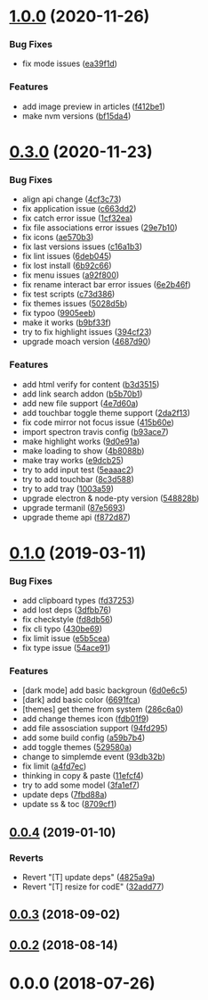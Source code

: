 # [1.0.0](https://github.com/phodal/phodit/compare/v0.3.0...v1.0.0) (2020-11-26)


### Bug Fixes

* fix mode issues ([ea39f1d](https://github.com/phodal/phodit/commit/ea39f1d37abeeaf827a5b568e29161b707a85102))


### Features

* add image preview in articles ([f412be1](https://github.com/phodal/phodit/commit/f412be100adc1230157b14515c3aa4fdc96eff4c))
* make nvm versions ([bf15da4](https://github.com/phodal/phodit/commit/bf15da4c239d64136d7e09371976109e86abbec0))



# [0.3.0](https://github.com/phodal/phodit/compare/0.2.0...v0.3.0) (2020-11-23)


### Bug Fixes

* align api change ([4cf3c73](https://github.com/phodal/phodit/commit/4cf3c73a2b821e6830ea8186bbe9b0e4aeee3a30))
* fix application issue ([c663dd2](https://github.com/phodal/phodit/commit/c663dd2704993c661564eb9ad3ac5d962137b80a))
* fix catch error issue ([1cf32ea](https://github.com/phodal/phodit/commit/1cf32eaedb0264873938d9be26c74b7927b37bf0))
* fix file associations error issues ([29e7b10](https://github.com/phodal/phodit/commit/29e7b1054a1fe198816d3574eb444376ca8ee240))
* fix icons ([ae570b3](https://github.com/phodal/phodit/commit/ae570b34730af7058c4eb643d072ed78f44f2fb7))
* fix last versions issues ([c16a1b3](https://github.com/phodal/phodit/commit/c16a1b39e13875ac889cfcd1d060f878167491e2))
* fix lint issues ([6deb045](https://github.com/phodal/phodit/commit/6deb045b79e481528e475b9acd7401dc314b3e61))
* fix lost install ([6b92c66](https://github.com/phodal/phodit/commit/6b92c66eebb250c103fc5e3200863dc25d115462))
* fix menu issues ([a92f800](https://github.com/phodal/phodit/commit/a92f800ec0f2482fc84b608e6284d39ccb4feac3))
* fix rename interact bar error issues ([6e2b46f](https://github.com/phodal/phodit/commit/6e2b46f5ec0e0265db983c21e553ce352cdf55b6))
* fix test scripts ([c73d386](https://github.com/phodal/phodit/commit/c73d3867aeee01674e490511f3d8949d7948f1f0))
* fix themes issues ([5028d5b](https://github.com/phodal/phodit/commit/5028d5b531000adfd7139be0caac5863345cee67))
* fix typoo ([9905eeb](https://github.com/phodal/phodit/commit/9905eeb05d12d51f146246ed2683e357fcbf040c))
* make it works ([b9bf33f](https://github.com/phodal/phodit/commit/b9bf33f404040b0c32652f2149bf168ec445701a))
* try to fix highlight issues ([394cf23](https://github.com/phodal/phodit/commit/394cf2306681995d138333e2a079ec6a66e7746b))
* upgrade moach version ([4687d90](https://github.com/phodal/phodit/commit/4687d90afd220768799437397829616166e6faf6))


### Features

* add html verify for content ([b3d3515](https://github.com/phodal/phodit/commit/b3d3515e7a8d2e4ad05db85240c622d506c48c11))
* add link search addon ([b5b70b1](https://github.com/phodal/phodit/commit/b5b70b1d8e5a3f0c78504dc319e5c7be7e819d95))
* add new file support ([4e7d60a](https://github.com/phodal/phodit/commit/4e7d60abd785ebdbd988b10faf00ccb714cfe70d))
* add touchbar toggle theme support ([2da2f13](https://github.com/phodal/phodit/commit/2da2f13fdc4bad6f5ed972389da4586e386af261))
* fix code mirror not focus issue ([415b60e](https://github.com/phodal/phodit/commit/415b60e52aa3f76d0ba9bb7c8b664e7d30738370))
* import spectron travis config ([b93ace7](https://github.com/phodal/phodit/commit/b93ace7c8c4b1ff7969d1d7005ae98f544b8953c))
* make highlight works ([9d0e91a](https://github.com/phodal/phodit/commit/9d0e91ac53072b799929bd3a440ba71489e3110b))
* make loading to show ([4b8088b](https://github.com/phodal/phodit/commit/4b8088b6cb02cc35ae3ef20065b178015df883de))
* make tray works ([e9dcb25](https://github.com/phodal/phodit/commit/e9dcb256accb9d719bf9e7b1967498a925f55c7e))
* try to add input test ([5eaaac2](https://github.com/phodal/phodit/commit/5eaaac2f731df9d805b2dc3dd973c2637cf9a249))
* try to add touchbar ([8c3d588](https://github.com/phodal/phodit/commit/8c3d58818ee9412cef20c54f889f2b26c9fe59d2))
* try to add tray ([1003a59](https://github.com/phodal/phodit/commit/1003a59f457467698444af144fea9a4c62e81f73))
* upgrade electron & node-pty version ([548828b](https://github.com/phodal/phodit/commit/548828b13a624d75007fe9d46ad6006ae9e37d00))
* upgrade termanil ([87e5693](https://github.com/phodal/phodit/commit/87e5693a79cc7b2815260f6a7a807e78f507e423))
* upgrade theme api ([f872d87](https://github.com/phodal/phodit/commit/f872d87444cd9b92ea8a679801a1728dafbe1157))



# [0.1.0](https://github.com/phodal/phodit/compare/0.0.4...0.1.0) (2019-03-11)


### Bug Fixes

* add clipboard types ([fd37253](https://github.com/phodal/phodit/commit/fd37253268fc33b94ad3d5d19b9572c25ab10756))
* add lost deps ([3dfbb76](https://github.com/phodal/phodit/commit/3dfbb7601cd1047f788ba34be1bf5be18d9bf223))
* fix checkstyle ([fd8db56](https://github.com/phodal/phodit/commit/fd8db56ee5490186f6767317ac26b4a02a7062d9))
* fix cli typo ([430be69](https://github.com/phodal/phodit/commit/430be695d16145c90ad3e0fccdc940c55be34798))
* fix limit issue ([e5b5cea](https://github.com/phodal/phodit/commit/e5b5ceaca0c3306ad86c093dec8525ebba2379e8))
* fix type issue ([54ace91](https://github.com/phodal/phodit/commit/54ace91a1fc8a5bc78034e78b6eeecabbd0f2807))


### Features

* [dark mode] add basic backgroun ([6d0e6c5](https://github.com/phodal/phodit/commit/6d0e6c5806c0e434180d6cde4ae40725ab8e501e))
* [dark] add basic color ([6691fca](https://github.com/phodal/phodit/commit/6691fcacb2bed66837a006922fc32c856f2be554))
* [themes] get theme from system ([286c6a0](https://github.com/phodal/phodit/commit/286c6a0f427a119adf1f2eded05ae4074f0281be))
* add change themes icon ([fdb01f9](https://github.com/phodal/phodit/commit/fdb01f97f277c0963a56289df2122a425d32d7b5))
* add file assosciation support ([94fd295](https://github.com/phodal/phodit/commit/94fd295c307b32518f41e72574678d951b522f2b))
* add some build config ([a59b7b4](https://github.com/phodal/phodit/commit/a59b7b4663a04fc1c001603b193c41f039ecc6b0))
* add toggle themes ([529580a](https://github.com/phodal/phodit/commit/529580a33eed9bd6601ec6cd5503e6eafb580046))
* change to simplemde event ([93db32b](https://github.com/phodal/phodit/commit/93db32b70cdcb48836825742a5b19ffbc894631c))
* fix limit ([a4fd7ec](https://github.com/phodal/phodit/commit/a4fd7ec2c01e36d45909f6fc6b068017832c8f34))
* thinking in copy & paste ([11efcf4](https://github.com/phodal/phodit/commit/11efcf45c5dc7ef9dfab86bdb800bb891a8d5f5e))
* try to add some model ([3fa1ef7](https://github.com/phodal/phodit/commit/3fa1ef79c6a17f212512d5236ffc191b1a463ffc))
* update deps ([7fbd88a](https://github.com/phodal/phodit/commit/7fbd88acba3886c1f1945615b1a060a0fc71f5cd))
* update ss & toc ([8709cf1](https://github.com/phodal/phodit/commit/8709cf13d7b4d694aa7789aba9285b0dcf57a886))



## [0.0.4](https://github.com/phodal/phodit/compare/v0.0.3...0.0.4) (2019-01-10)


### Reverts

* Revert "[T] update deps" ([4825a9a](https://github.com/phodal/phodit/commit/4825a9a5bfe5a7dd77d8a64bef92c50b92f31d62))
* Revert "[T] resize for codE" ([32add77](https://github.com/phodal/phodit/commit/32add7764b8c536e529210e67d0c7061dc7c6821))



## [0.0.3](https://github.com/phodal/phodit/compare/v0.0.2...v0.0.3) (2018-09-02)



## [0.0.2](https://github.com/phodal/phodit/compare/v0.0.0...v0.0.2) (2018-08-14)



# 0.0.0 (2018-07-26)



